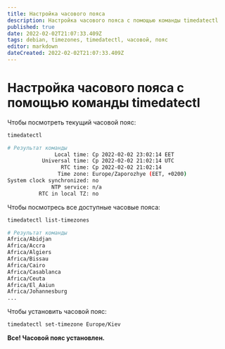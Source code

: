 ```yaml
---
title: Настройка часового пояса
description: Настройка часового пояса с помощью команды timedatectl
published: true
date: 2022-02-02T21:07:33.409Z
tags: debian, timezones, timedatectl, часовой, пояс
editor: markdown
dateCreated: 2022-02-02T21:07:33.409Z
---
```


# Настройка часового пояса с помощью команды timedatectl
Чтобы посмотреть текущий часовой пояс:
```bash
timedatectl
```
```bash
# Результат команды
               Local time: Ср 2022-02-02 23:02:14 EET
           Universal time: Ср 2022-02-02 21:02:14 UTC
                 RTC time: Ср 2022-02-02 21:02:14
                Time zone: Europe/Zaporozhye (EET, +0200)
System clock synchronized: no
              NTP service: n/a
          RTC in local TZ: no
```

Чтобы посмотресь все доступные часовые пояса:
```bash
timedatectl list-timezones
```
```bash
# Результат команды
Africa/Abidjan
Africa/Accra
Africa/Algiers
Africa/Bissau
Africa/Cairo
Africa/Casablanca
Africa/Ceuta
Africa/El_Aaiun
Africa/Johannesburg
...
```

Чтобы установить часовой пояс:
```bash
timedatectl set-timezone Europe/Kiev
```
**Все! Часовой пояс установлен.**